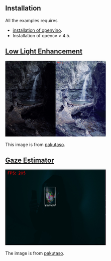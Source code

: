 ## Installation
All the examples requires
*  [installation of openvino](https://docs.openvino.ai/latest/openvino_docs_install_guides_installing_openvino_linux.html).
*  Installation of opencv > 4.5.

## [Low Light Enhancement](./low_light_enhancement/README.md)
<img src="./readmes/low_light_enhancement_1.png" width="320px" height="240px">

This image is from [pakutaso](https://www.pakutaso.com/20210527134post-34854.html).

## [Gaze Estimator](./gaze_estimator/README.md)
<img src="./readmes/gaze_estimator_2.png" width="320px" height="240px">

The image is from [pakutaso](https://www.pakutaso.com/20210212050post-33462.html).